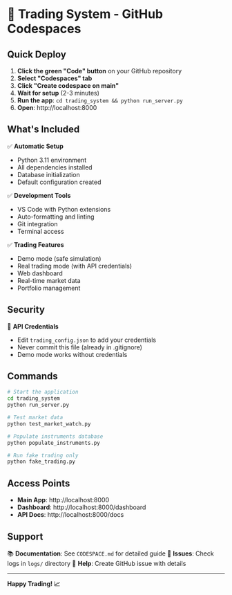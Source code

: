 # 🚀 Trading System - GitHub Codespaces

## Quick Deploy

1. **Click the green "Code" button** on your GitHub repository
2. **Select "Codespaces" tab**
3. **Click "Create codespace on main"**
4. **Wait for setup** (2-3 minutes)
5. **Run the app**: `cd trading_system && python run_server.py`
6. **Open**: http://localhost:8000

## What's Included

✅ **Automatic Setup**
- Python 3.11 environment
- All dependencies installed
- Database initialization
- Default configuration created

✅ **Development Tools**
- VS Code with Python extensions
- Auto-formatting and linting
- Git integration
- Terminal access

✅ **Trading Features**
- Demo mode (safe simulation)
- Real trading mode (with API credentials)
- Web dashboard
- Real-time market data
- Portfolio management

## Security

🔐 **API Credentials**
- Edit `trading_config.json` to add your credentials
- Never commit this file (already in .gitignore)
- Demo mode works without credentials

## Commands

```bash
# Start the application
cd trading_system
python run_server.py

# Test market data
python test_market_watch.py

# Populate instruments database
python populate_instruments.py

# Run fake trading only
python fake_trading.py
```

## Access Points

- **Main App**: http://localhost:8000
- **Dashboard**: http://localhost:8000/dashboard
- **API Docs**: http://localhost:8000/docs

## Support

📚 **Documentation**: See `CODESPACE.md` for detailed guide
🐛 **Issues**: Check logs in `logs/` directory
💬 **Help**: Create GitHub issue with details

---

**Happy Trading! 📈**
